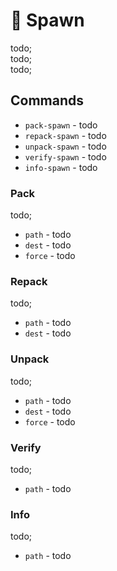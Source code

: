 # 🔨 Spawn

todo; <br/>
todo; <br/>
todo; <br/>

## Commands

- `pack-spawn` - todo
- `repack-spawn` - todo
- `unpack-spawn` - todo
- `verify-spawn` - todo
- `info-spawn` - todo

### Pack

todo;

- `path` - todo
- `dest` - todo
- `force` - todo

### Repack

todo;

- `path` - todo
- `dest` - todo

### Unpack

todo;

- `path` - todo
- `dest` - todo
- `force` - todo

### Verify

todo;

- `path` - todo

### Info

todo;

- `path` - todo

